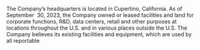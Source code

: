 The  Company’s  headquarters  is  located  in  Cupertino,  California.  As  of  September  30,  2023,  the  Company  owned  or  leased
facilities and land for corporate functions, R&D, data centers, retail and other purposes at locations throughout the U.S. and in
various  places  outside  the  U.S.  The  Company  believes  its  existing  facilities  and  equipment,  which  are  used  by  all  reportable